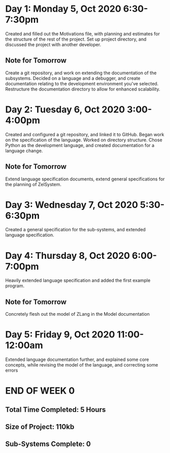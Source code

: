# Day 1: Monday 5, Oct 2020 6:30-7:30pm
Created and filled out the Motivations file, with planning and estimates for the
structure of the rest of the project. Set up project directory, and discussed
the project with another developer.

## Note for Tomorrow
Create a git repository, and work on extending the documentation of the
subsystems. Decided on a language and a debugger, and create documentation
relating to the development environment you've selected. Restructure the
documentation directory to allow for enhanced scalability.

# Day 2: Tuesday 6, Oct 2020 3:00-4:00pm
Created and configured a git repository, and linked it to GitHub. Began work on
the specification of the language. Worked on directory structure. Chose Python
as the development language, and created documentation for a language change.

## Note for Tomorrow
Extend language specification documents, extend general specifications for the
planning of ZelSystem.

# Day 3: Wednesday 7, Oct 2020 5:30-6:30pm
Created a general specification for the sub-systems, and extended language 
specification.

# Day 4: Thursday 8, Oct 2020 6:00-7:00pm
Heavily extended language specification and added the first example program. 

## Note for Tomorrow
Concretely flesh out the model of ZLang in the Model documentation

# Day 5: Friday 9, Oct 2020 11:00-12:00am
Extended language documentation further, and explained some core concepts, while 
revising the model of the language, and correcting some errors


# END OF WEEK 0
## Total Time Completed: 5 Hours
## Size of Project: 110kb
## Sub-Systems Complete: 0
